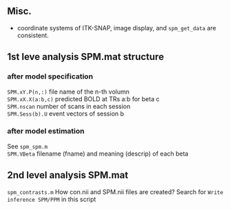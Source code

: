## Misc.

* coordinate systems of ITK-SNAP, image display, and `spm_get_data` are consistent. 

## 1st leve analysis SPM.mat structure

### after model specification
`SPM.xY.P(n,:)` file name of the n-th volumn  
`SPM.xX.X(a:b,c)` predicted BOLD at TRs a:b for beta c  
`SPM.nscan` number of scans in each session  
`SPM.Sess(b).U` event vectors of session b  

### after model estimation
See `spm_spm.m`  
`SPM.VBeta` filename (fname) and meaning (descrip) of each beta  

## 2nd level analysis SPM.mat

`spm_contrasts.m` How con.nii and SPM.nii files are created? Search for `Write inference SPM/PPM` in this script  
